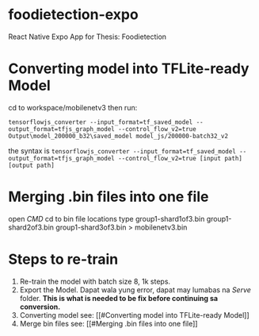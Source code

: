 # foodietection-expo

React Native Expo App for Thesis: Foodietection

  

# Converting model into TFLite-ready Model

cd to workspace/mobilenetv3 then
run:

```
tensorflowjs_converter --input_format=tf_saved_model --output_format=tfjs_graph_model --control_flow_v2=true Output\model_200000_b32\saved_model model_js/200000-batch32_v2
```

the syntax is
```tensorflowjs_converter --input_format=tf_saved_model --output_format=tfjs_graph_model --control_flow_v2=true [input path] [output path]```

# Merging .bin files into one file

open *CMD* cd to bin file locations
type group1-shard1of3.bin group1-shard2of3.bin group1-shard3of3.bin > mobilenetv3.bin

# Steps to re-train
1. Re-train the model with batch size 8, 1k steps.
2. Export the Model. Dapat wala yung error, dapat may lumabas na *Serve* folder. **This is what is needed to be fix before continuing sa conversion.**
3. Converting model see: [[#Converting model into TFLite-ready Model]]
4. Merge bin files see: [[#Merging .bin files into one file]]